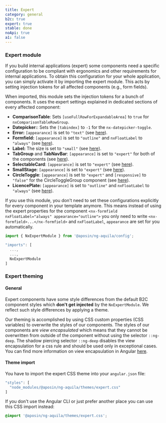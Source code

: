 ```yaml
---
title: Expert
category: general
b2c: true
expert: true
stable: done
noApi: true
a1: false
---
```


### Expert module

If you build internal applications (expert) some components need a specific configuration to be compliant with ergonomics and other requirements for internal applications. To obtain this configuration for your whole application, you can simply activate it by importing the expert module. This acts by setting injection tokens for all affected components (e.g., form fields).

When imported, this module sets the injection tokens for a bunch of components. It uses the expert settings explained in dedicated sections of every affected component:

-   **ComparisonTable**: Sets `[useFullRowForExpandableArea]` to `true` for `nxComparisonTableRowGroup`.
-   **Datepicker:**: Sets the `[tabindex]` to `-1` for the `nx-datepicker-toggle`.
-   **Error:** `[appearance]` is set to `"text"` (see [here](./documentation/base/overview#error)).
-   **Formfield:** `[appearance]` is set to `"outline"` and `nxFloatLabel` to `"always"` (see [here](./documentation/formfield/overview#expert%253A-appearance)).
-   **Label:** The size is set to `"small"` (see [here](./documentation/base/overview#label)).
-   **TabGroup** and **TabNavBar**: `[appearance]` is set to `"expert"` for both of the components (see [here](./documentation/tabs/overview#expert%253A-appearance)).
-   **SelectableCard**: `[appearance]` is set to `"expert"` (see [here](./documentation/card/overview#expert%253A-appearance)).
-   **SmallStage**: `[appearance]` is set to `"expert"` (see [here](./documentation/small-stage/overview#expert-specifics)).
-   **CircleToggle**: `[appearance]` is set to `"expert"` and `[responsive]` to `"false"` for the CircleToggleGroup component (see [here](./documentation/circle-toggle/overview#expert%253A-appearance)).
-   **LicencePlate:** `[appearance]` is set to `"outline"` and `nxFloatLabel` to `"always"` (see [here](./documentation/licence-plate/overview#expert)).

If you use this module, you don't need to set these configurations explicitly for every component in your template anymore. This means instead of using the expert properties for the component `<nx-formfield nxFloatLabel="always" appearance="outline">` you only need to write `<nx-formfield>...</nx-formfield>` and `nxFloatLabel`, `appearance` are set for you automatically.

```ts
import { NxExpertModule } from '@aposin/ng-aquila/config';
```

```ts
"imports": [
  ...,
  ...,
  NxExpertModule
]
```

### Expert theming

#### General

Expert components have some style differences from the default B2C component styles which **don't get injected** by the `NxExpertModule`. We reflect such style differences by applying a theme.

Our theming is accomplished by using CSS custom properties (CSS variables) to overwrite the styles of our components. The styles of our components are _view encapsulated_ which means that they cannot be overwritten from outside of the component without using the selector `::ng-deep`. The shadow piercing selector `::ng-deep` disables the view encapsulation for a css rule and should be used only in exceptional cases. You can find more information on view encapsulation in Angular [here](https://angular.io/guide/component-styles#view-encapsulation).

#### Theme import

You have to import the expert CSS theme into your `angular.json` file:

```ts
"styles": [
  "node_modules/@aposin/ng-aquila/themes/expert.css"
]
```

If you don't use the Angular CLI or just prefer another place you can use this CSS import instead:

```css
@import '@aposin/ng-aquila/themes/expert.css';
```
